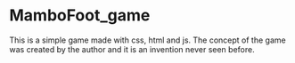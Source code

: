 # MamboFoot_game
This is a simple game made with css, html and js. The concept of the game was created by the author and it is an invention never seen before.
